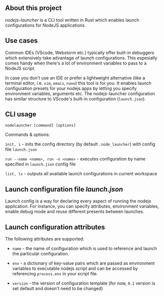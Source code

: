 ## About this project
*nodejs-launcher* is a CLI tool written in Rust which enables launch configurations for NodeJS applications.

## Use cases
Common IDEs (VScode, Webstorm etc.) typically offer built-in debuggers which extensively take advantage of launch configurations. This espesially comes handy when there's a lot of environment variables to pass to a NodeJS script. 

In case you don't use an IDE or prefer a lightweight alternative (like a terminal editor, i.e. `vim`, `emacs`, `nano`) this tool is for you. It enables launch configuration presets for your nodejs apps by letting you specify environment variables, arguments etc. The nodejs-launcher configuration has similar structure to VScode's built-in configuration (`launch.json`).

## CLI usage

`nodelauncher [command] [options]`

Commands & options:

`init, i` - inits the config directory (by default `.node_launcher`) with config file `launch.json`

`run --name <name>, run -n <name>` - executes configuration by name specified in `launch.json` config file

`list, ls` - outputs all available launch configurations in current workspace

## Launch configuration file *launch.json*

Launch config is a way for declaring every aspect of running the nodejs application. For instance, you can specify attributes, environment variables, enable debug mode and reuse different presents between launches.

## Launch configuration attributes

The following attributes are supported:

* `name` - the name of configuration which is used to reference and launch the particular configuration.

* `env` - a dictionary of key-value pairs which are passed as environment variables to executable nodejs script and can be accessed by referencing `process.env` in your script file.

* `version` - the version of configuration template (for now, `0.1` version is set default and doesn't need to be changed)

